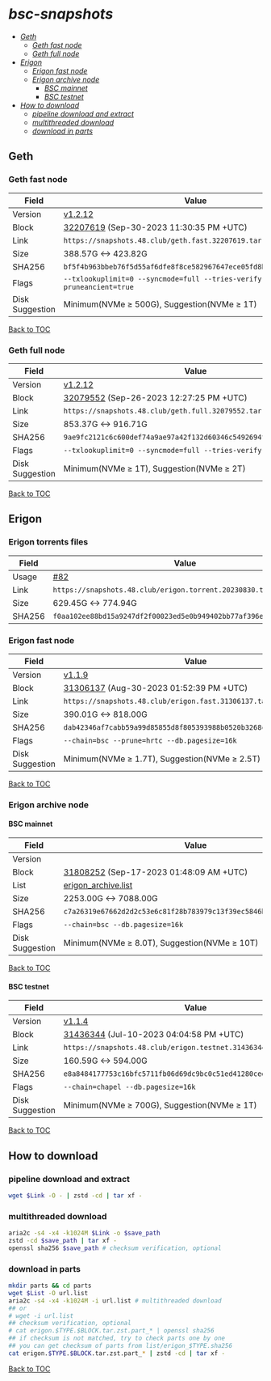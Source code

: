 # *bsc-snapshots*


- *[Geth](#geth)*
    - *[Geth fast node](#geth-fast-node)*
    - *[Geth full node](#geth-full-node)*
- *[Erigon](#erigon)*
    - *[Erigon fast node](#erigon-fast-node)*
    - *[Erigon archive node](#erigon-archive-node)*
        - *[BSC mainnet](#bsc-mainnet)*
        - *[BSC testnet](#bsc-testnet)*
- *[How to download](#how-to-download)*
    - *[pipeline download and extract](#pipeline-download-and-extract)*
    - *[multithreaded download](#multithreaded-download)*
    - *[download in parts](#download-in-parts)*

## Geth
### Geth fast node

| Field |Value |
| --- | --- |
| Version | [v1.2.12](https://github.com/bnb-chain/bsc/releases/tag/v1.2.12) |
| Block | [32207619](https://bscscan.com/block/32207619) (Sep-30-2023 11:30:35 PM +UTC) |
| Link | `https://snapshots.48.club/geth.fast.32207619.tar.zst` |
| Size | 388.57G <-> 423.82G |
| SHA256 | `bf5f4b963bbeb76f5d55af6dfe8f8ce582967647ece05fd8b9a4e5fec133acfe` |
| Flags | `--txlookuplimit=0 --syncmode=full --tries-verify-mode=none --pruneancient=true` |
| Disk Suggestion | Minimum(NVMe ≥ 500G), Suggestion(NVMe ≥ 1T)|

[Back to TOC](#bsc-snapshots)

### Geth full node

| Field |Value |
| --- | --- |
| Version | [v1.2.12](https://github.com/bnb-chain/bsc/releases/tag/v1.2.12) |
| Block | [32079552](https://bscscan.com/block/32079552) (Sep-26-2023 12:27:25 PM +UTC) |
| Link | `https://snapshots.48.club/geth.full.32079552.tar.zst` |
| Size | 853.37G <-> 916.71G |
| SHA256 | `9ae9fc2121c6c600def74a9ae97a42f132d60346c5492694f249500169e4ab95` |
| Flags | `--txlookuplimit=0 --syncmode=full --tries-verify-mode=local` |
| Disk Suggestion | Minimum(NVMe ≥ 1T), Suggestion(NVMe ≥ 2T)|

[Back to TOC](#bsc-snapshots)

## Erigon

### Erigon torrents files
| Field |Value |
| --- | --- |
| Usage | [#82](https://github.com/48Club/bsc-snapshots/issues/82) |
| Link | `https://snapshots.48.club/erigon.torrent.20230830.tar.zst` |
| Size | 629.45G <-> 774.94G |
| SHA256 | `f0aa102ee88bd15a9247df2f00023ed5e0b949402bb77af396e758995008599f`|

### Erigon fast node

| Field |Value |
| --- | --- |
| Version | [v1.1.9](https://github.com/node-real/bsc-erigon/releases/tag/v1.1.9) |
| Block | [31306137](https://bscscan.com/block/31306137) (Aug-30-2023 01:52:39 PM +UTC) |
| Link | `https://snapshots.48.club/erigon.fast.31306137.tar.zst` |
| Size | 390.01G <-> 818.00G |
| SHA256 | `dab42346af7cabb59a99d85855d8f805393988b0520b3268ccf98e89cf3a5e6d`|
| Flags | `--chain=bsc --prune=hrtc --db.pagesize=16k` |
| Disk Suggestion | Minimum(NVMe ≥ 1.7T), Suggestion(NVMe ≥ 2.5T)|

[Back to TOC](#bsc-snapshots)

### Erigon archive node

#### BSC mainnet

| Field |Value |
| --- | --- |
| Version | | Version | [v1.1.9](https://github.com/node-real/bsc-erigon/releases/tag/v1.1.9) |
| Block | [31808252](https://bscscan.com/block/31808252) (Sep-17-2023 01:48:09 AM +UTC) |
| List | [erigon_archive.list](list/erigon_archive.list?raw=1) |
| Size | 2253.00G <-> 7088.00G |
| SHA256 | `c7a26319e67662d2d2c53e6c81f28b783979c13f39ec5846b3caab5d9180a0d3` |
| Flags | `--chain=bsc --db.pagesize=16k` |
| Disk Suggestion | Minimum(NVMe ≥ 8.0T), Suggestion(NVMe ≥ 10T)|

[Back to TOC](#bsc-snapshots)

#### BSC testnet

| Field |Value |
| --- | --- |
| Version | [v1.1.4](https://github.com/node-real/bsc-erigon/releases/tag/v1.1.4) |
| Block | [31436344](https://testnet.bscscan.com/block/31436344) (Jul-10-2023 04:04:58 PM +UTC) |
| Link | `https://snapshots.48.club/erigon.testnet.31436344.tar.zst` |
| Size | 160.59G <-> 594.00G |
| SHA256 | `e8a8484177753c16bfc5711fb06d69dc9bc0c51ed41280cee074ae4554a71e60` |
| Flags | `--chain=chapel --db.pagesize=16k` |
| Disk Suggestion | Minimum(NVMe ≥ 700G), Suggestion(NVMe ≥ 1T)|

[Back to TOC](#bsc-snapshots)

## How to download
### pipeline download and extract

```bash
wget $Link -O - | zstd -cd | tar xf -
```

### multithreaded download

```bash
aria2c -s4 -x4 -k1024M $Link -o $save_path
zstd -cd $save_path | tar xf -
openssl sha256 $save_path # checksum verification, optional
```

### download in parts

```bash
mkdir parts && cd parts
wget $List -O url.list
aria2c -s4 -x4 -k1024M -i url.list # multithreaded download
## or
# wget -i url.list
## checksum verification, optional
# cat erigon.$TYPE.$BLOCK.tar.zst.part_* | openssl sha256
## if checksum is not matched, try to check parts one by one
## you can get checksum of parts from list/erigon_$TYPE.sha256
cat erigon.$TYPE.$BLOCK.tar.zst.part_* | zstd -cd | tar xf -
```

[Back to TOC](#bsc-snapshots)
